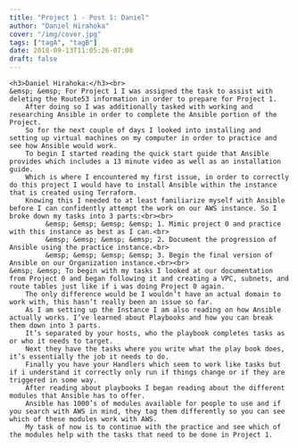 ```yaml
---
title: "Project 1 - Post 1: Daniel"
author: "Daniel Hirahoka"
cover: "/img/cover.jpg"
tags: ["tagA", "tagB"]
date: 2018-09-13T11:05:26-07:00
draft: false
---
```


	<h3>Daniel Hirahoka:</h3><br>
	&emsp; &emsp; For Project 1 I was assigned the task to assist with deleting the Route53 information in order to prepare for Project 1. 
		After doing so I was additionally tasked with working and researching Ansible in order to complete the Ansible portion of the Project. 
		So for the next couple of days I looked into installing and setting up virtual machines on my computer in order to practice and see how Ansible would work.
		To begin I started reading the quick start guide that Ansible provides which includes a 13 minute video as well as an installation guide. 
		Which is where I encountered my first issue, in order to correctly do this project I would have to install Ansible within the instance that is created using Terraform.
		Knowing this I needed to at least familiarize myself with Ansible before I can confidently attempt the work on our AWS instance. So I broke down my tasks into 3 parts:<br><br>
			 &emsp; &emsp; &emsp; &emsp; 1. Mimic project 0 and practice with this instance as best as I can.<br>
			 &emsp; &emsp; &emsp; &emsp; 2. Document the progression of Ansible using the practice instance.<br>
			 &emsp; &emsp; &emsp; &emsp; 3. Begin the final version of Ansible on our Organization instance.<br><br>
	&emsp; &emsp; To begin with my tasks I looked at our documentation from Project 0 and began following it and creating a VPC, subnets, and route tables just like if i was doing Project 0 again. 
		The only difference would be I wouldn’t have an actual domain to work with, this hasn’t really been an issue so far. 
		As I am setting up the Instance I am also reading on how Ansible actually works. I’ve learned about Playbooks and how you can break them down into 3 parts.
		It’s separated by your hosts, who the playbook completes tasks as or who it needs to target. 
		Next they have the tasks where you write what the play book does, it’s essentially the job it needs to do. 
		Finally you have your Handlers which seem to work like tasks but if i understand it correctly only run if things change or if they are triggered in some way.
		After reading about playbooks I began reading about the different modules that Ansible has to offer.
		Ansible has 1000’s of modules available for people to use and if you search with AWS in mind, they tag them differently so you can see which of these modules work with AWS.
		My task of now is to continue with the practice and see which of the modules help with the tasks that need to be done in Project 1.
